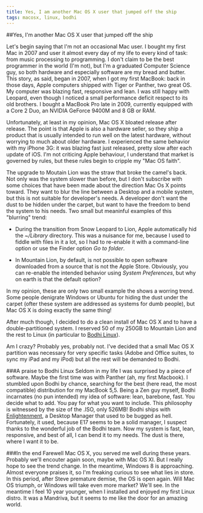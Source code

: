 ```yaml
---
title: Yes, I am another Mac OS X user that jumped off the ship
tags: macosx, linux, bodhi
---
```


##Yes, I'm another Mac OS X user that jumped off the ship

Let's begin saying that I'm not an occasional Mac user.
I bought my first Mac in 2007 and user it almost every
day of my life to every kind of task: from music processing to programming.
I don't claim to be the best programmer in the world (I'm not), but I'm a
graduated Computer Science guy, so both hardware and especially software are
my bread and butter. This story, as said, began in 2007, when I got my first
MacBook: back in those days, Apple computers shipped with Tiger or Panther,
two great OS. My computer was blazing fast, responsive and lean. I was still
happy with Leopard, even though I noticed a small performance deficit respect to
its old brothers. I bought a MacBook Pro late in 2009, currently equipped
with a Core 2 Duo, an NVIDIA GeForce 9400M and 8 GB or RAM.

Unfortunately, at least in my opinion, Mac OS X bloated release after release.
The point is that Apple is also a hardware seller, so they ship a product
that is usually intended to run well on the latest hardware, without worrying to
much about older hardware. I experienced the same behavior with my iPhone 3G:
it was blazing fast just released, pretty slow after each update of iOS. I'm
not criticing Apple behaviour, I understand that market is governed by rules, but
these rules begin to cripple my "Mac OS faith".

The upgrade to Moutain Lion was the straw that broke the camel's back. Not
only was the system slower than before, but I don't subscribe with some
choices that have been made about the direction Mac Os X points toward. They
want to blur the line between a Desktop and a mobile system, but this is not
suitable for developer's needs. A developer don't want the dust to be hidden
under the carpet, but want to have the freedom to bend the system to his needs.
Two small but meaninful examples of this "blurring" trend:

- During the transition from Snow Leopard to Lion, Apple automatically 
  hid the _~/Library_ directory.
  This was a nuisance for me, because I used to fiddle with files in it a lot,
  so I had to re-enable it with a command-line option or use the Finder
  option _Go to folder_.

- In Mountain Lion, by default, is not possible to open software downloaded
  from a source that is not the Apple Store. Obviously, you can re-enable
  the intended behavior using _System Preferences_, but why on earth is
  that the default option?

In my opinion, these are only two small example the shows a worring trend.
Some people denigrate Windows or Ubuntu for hiding the dust under the
carpet (ofter these system are addressed as systems for dumb people), but
Mac OS X is doing exactly the same thing!

After much though, I decided to do a clean install of Mac OS X and to have
a double-partitioned system. I reserved 50 of my 250GB to Mountain Lion and
the rest to Linux (in particular to [Bodhi Linux](http://www.bodhilinux.com/)).

Am I crazy? Probably yes, probably not. I've decided that a small Mac OS X
partition was necessary for very specific tasks (Adobe and Office suites, to
sync my iPad and my iPod) but all the rest will be demanded to Bodhi.

###A praise to Bodhi Linux
Seldom in my life I was surprised by a piece of software. Maybe the first time
was with Panther (ah, my first Macbook). I stumbled upon Bodhi by chance,
searching for the best (here read, the most compatible) distribution for my
MacBook 5,5. Being a Zen guy myself, Bodhi incarnates (no pun intended) my
idea of software: lean, barebone, fast. You decide what to add. You pay for
what you want to include. This philosophy is witnessed by the size of the
.ISO, only 526MB! Bodhi ships with [Enlightenment](http://www.enlightenment.org/),
a Desktop Manager that used
to be bugged as hell. Fortunately, it used, because E17 seems to be a solid
manager, I suspect thanks to the wonderful job of the Bodhi team. Now my
system is fast, lean, responsive, and best of all, I can bend it to my needs.
The dust is there, where I want it to be.

###In the end
Farewell Mac OS X, you served me well during these years. Probably we'll
encouter again soon, maybe with Mac OS XI. But I really hope to see the trend
change. In the meantime, Windows 8 is approaching. Almost everyone praises it,
so I'm freaking curious to see what lies in store. In this period, after
Steve premature demise, the OS is open again. Will Mac OS triumph, or 
Windows will take even more market? We'll see. In the meantime I feel 10
year younger, when I installed and enjoyed my first Linux distro. It was
a Mandriva, but it seems to me like the door for an amazing world.
